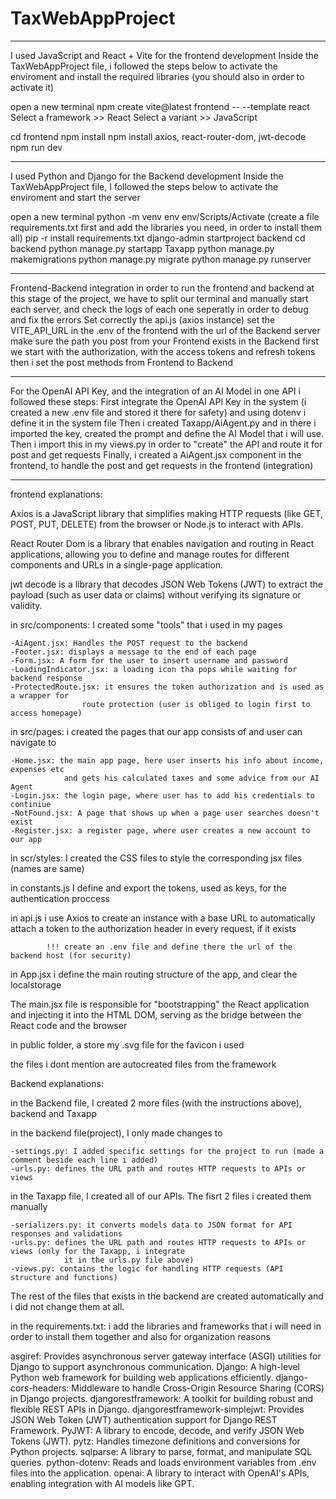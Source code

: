 # TaxWebAppProject

------------------------------------------------------------------------------------------------------
I used JavaScript and React + Vite for the frontend development 
Inside the TaxWebAppProject file, i followed the steps below to activate the enviroment
and install the required libraries (you should also in order to activate it)

open a new terminal
npm create vite@latest frontend -- --template react
Select a framework >> React
Select a variant >> JavaScript

cd frontend
npm install 
npm install axios, react-router-dom, jwt-decode
npm run dev 

---------------------------------------------------------------------------------------------------------
I used Python and Django for the Backend development
Inside the TaxWebAppProject file, I followed the steps below to activate the enviroment and 
start the server

open a new terminal
python -m venv env
env/Scripts/Activate
(create a file requirements.txt first and add the libraries you need, in order to install them all)
pip -r install requirements.txt 
django-admin startproject backend
cd backend
python manage.py startapp Taxapp
python manage.py makemigrations
python manage.py migrate
python manage.py runserver

---------------------------------------------------------------------------------------------------------------
Frontend-Backend integration
in order to run the frontend and backend at this stage of the project, we have to split our terminal
and manually start each server, and check the logs of each one seperatly in order to debug and fix the errors
Set correctly the api.js (axios instance) 
set the VITE_API_URL in the .env of the frontend with the url of the Backend server 
make sure the path you post from your Frontend exists in the Backend 
first we start with the authorization, with the access tokens and refresh tokens
then i set the post methods from Frontend to Backend

-----------------------------------------------------------------------------------------------------------------
For the OpenAI API Key, and the integration of an AI Model in one API i followed these steps:
First integrate the OpenAI API Key in the system (i created a new .env file and stored it there for safety) 
and using dotenv i define it in the system file
Then i created Taxapp/AiAgent.py and in there i imported the key, created the prompt and define the AI Model
that i will use. 
Then i import this in my views.py in order to "create" the API and route it for post and get requests 
Finally, i created a AiAgent.jsx component in the frontend, to handle the post and get requests in the frontend (integration)


------------------------------------------------------------------------------------------------------------
frontend explanations:

Axios is a JavaScript library that simplifies making HTTP requests (like GET, POST, PUT, DELETE) from the browser or Node.js to interact with APIs.

React Router Dom is a library that enables navigation and routing in React applications, allowing you to define and manage routes for different components and URLs in a single-page application.
 
jwt decode is a library that decodes JSON Web Tokens (JWT) to extract the payload (such as user data or claims) without verifying its signature or  validity.

in src/components: I created some "tools" that i used in my pages

    -AiAgent.jsx: Handles the POST request to the backend
    -Footer.jsx: displays a message to the end of each page
    -Form.jsx: A form for the user to insert username and password
    -LoadingIndicator.jsx: a loading icon tha pops while waiting for backend response
    -ProtectedRoute.jsx: it ensures the token authorization and is used as a wrapper for 
                    route protection (user is obliged to login first to access homepage)

in src/pages: i created the pages that our app consists of and user can navigate to

    -Home.jsx: the main app page, here user inserts his info about income, expenses etc 
                and gets his calculated taxes and some advice from our AI Agent
    -Login.jsx: the login page, where user has to add his credentials to continiue 
    -NotFound.jsx: A page that shows up when a page user searches doesn't exist
    -Register.jsx: a register page, where user creates a new account to our app


in scr/styles: I created the CSS files to style the corresponding jsx files (names are same)

in constants.js I define and export the tokens, used as keys, for the authentication proccess

in api.js i use Axios to create an instance with a base URL to automatically attach a token 
          to the authorization header in every request, if it exists

            !!! create an .env file and define there the url of the backend host (for security)

in App.jsx i define the main routing structure of the app, and clear the localstorage

The main.jsx file is responsible for "bootstrapping" the React application and injecting it into 
the HTML DOM, serving as the bridge between the React code and the browser

in public folder, a store my .svg file for the favicon i used  

the files i dont mention are autocreated files from the framework


Backend explanations:

in the Backend file, I created 2 more files (with the instructions above), backend and Taxapp

in the backend file(project), I only made changes to 

    -settings.py: I added specific settings for the project to run (made a comment beside each line i added)
    -urls.py: defines the URL path and routes HTTP requests to APIs or views

in the Taxapp file, I created all of our APIs. The fisrt 2 files i created them manually

    -serializers.py: it converts models data to JSON format for API responses and validations
    -urls.py: defines the URL path and routes HTTP requests to APIs or views (only for the Taxapp, i integrate 
                it in the urls.py file above)
    -views.py: contains the logic for handling HTTP requests (API structure and functions)

The rest of the files that exists in the backend are created automatically and i did not change them at all.

in the requirements.txt: i add the libraries and frameworks that i will need in order to install them together
                         and also for organization reasons

asgiref: Provides asynchronous server gateway interface (ASGI) utilities for Django to support asynchronous communication.
Django: A high-level Python web framework for building web applications efficiently.
django-cors-headers: Middleware to handle Cross-Origin Resource Sharing (CORS) in Django projects.
djangorestframework: A toolkit for building robust and flexible REST APIs in Django.
djangorestframework-simplejwt: Provides JSON Web Token (JWT) authentication support for Django REST Framework.
PyJWT: A library to encode, decode, and verify JSON Web Tokens (JWT).
pytz: Handles timezone definitions and conversions for Python projects.
sqlparse: A library to parse, format, and manipulate SQL queries.
python-dotenv: Reads and loads environment variables from .env files into the application.
openai: A library to interact with OpenAI's APIs, enabling integration with AI models like GPT.
